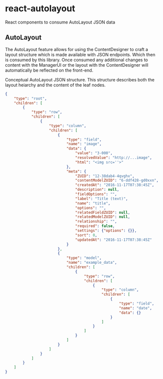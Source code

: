 # react-autolayout
React components to consume AutoLayout JSON data

## AutoLayout

The AutoLayout feature allows for using the ContentDesigner to craft a layout structure which is made available with JSON endpoints. Which then is consumed by this library. Once consumed any additional changes to content with the ManagerUI or the layout with the ContentDesigner will automatically be reflected on the front-end.

Conceptual AutoLayout JSON structure. This structure describes both the layout heiarchy and the content of the leaf nodes.
```json
{
    "type": "root",
    "children": [
        {
            "type": "row",
            "children": [
                {
                    "type": "column",
                    "children": [
                        {
                            "type": "field",
                            "name": "image",
                            "data": {
                                "value": "3-000",
                                "resolvedValue": "http://...image",
                                "html": "<img src=''>"
                            },                  
                            "meta": {
                                "ZUID": "12-38dab4-4qvghx",
                                "contentModelZUID": "6-ddf428-gd0xxn",
                                "createdAt": "2016-11-17T07:38:45Z",
                                "description": null,
                                "fieldOptions": "",
                                "label": "Title (text)",
                                "name": "title",
                                "options": "",
                                "relatedFieldZUID": null,
                                "relatedModelZUID": null,
                                "relationship": "",
                                "required": false,
                                "settings": {"options": {}},
                                "sort": 0,
                                "updatedAt": "2016-11-17T07:38:45Z"
                            }
                        },
                        {
                            "type": "model",
                            "name": "example_data",
                            "children": [
                                {
                                    "type": "row",
                                    "children": [
                                        { 
                                            "type": "column",
                                            "children": [
                                                {
                                                    "type": "field",
                                                    "name": "date",
                                                    "data": {}
                                                }
                                            ]
                                        }
                                    ]
                                }
                            ]
                        }
                    ]
                }
            ]
        }
    ]
}

```